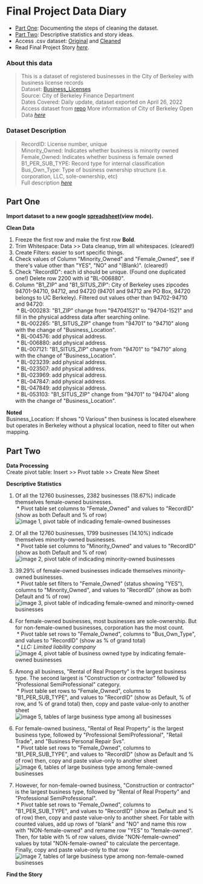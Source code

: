 # Final Project Data Diary

* [Part One](https://github.com/jiyuntsai/JOURN_296-Data-Journalism/blob/main/final-project-process.md#part-one): Documenting the steps of cleaning the dataset.
* [Part Two](https://github.com/jiyuntsai/JOURN_296-Data-Journalism/blob/main/final-project-process.md#part-two): Descriptive statistics and story ideas.
* Access .csv dataset: [Original](https://github.com/jiyuntsai/JOURN_296-Data-Journalism/blob/main/Business_Licenses(original).csv) and [Cleaned](https://github.com/jiyuntsai/JOURN_296-Data-Journalism/blob/main/Business_Licenses(cleaned).csv)
* Read Final Project Story *[here](https://github.com/jiyuntsai/JOURN_296-Data-Journalism/blob/main/final-project-story.md)*. <br/>
<!-- I am sooooooooo tirrrrrrrrrrred bruhhhhhhhhhhh-->

### About this data <br/>
>This is a dataset of registered businesses in the City of Berkeley with business license records <br/>
Dataset: [Business_Licenses](https://data.cityofberkeley.info/Business/Business-Licenses/rwnf-bu3w) <br/>
Source: City of Berkeley Finance Department <br/>
Dates Covered: Daily update, dataset exported on April 26, 2022 <br/>
Access dataset from [repo](https://github.com/jiyuntsai/JOURN_296-Data-Journalism/blob/main/fpp.csv)
More information of City of Berkeley Open Data *[here](https://data.cityofberkeley.info/)* <br/>

### Dataset Description <br/>
>RecordID: License number, unique <br/>
Minority_Owned: Indicates whether business is minority owned <br/>
Female_Owned: Indicates whether business is female owned <br/>
B1_PER_SUB_TYPE: Record type for internal classification <br/>
Bus_Own_Type: Type of business ownership structure (i.e. corporation, LLC, sole-ownership, etc) <br/>
Full description *[here](https://drive.google.com/file/d/1Ou8U6Q6X_qIdRvASN8QyvPVrcwdVKSVw/view?usp=sharing)* <br/>

## Part One

**Import dataset to a new google [spreadsheet](https://docs.google.com/spreadsheets/d/1SH9cntqwLkngYWbZ1HqiDEozQgJiCJI6Bqzv9l7l_vs/edit?usp=sharing)(view mode).** <br/>

**Clean Data**
1. Freeze the first row and make the first row **Bold**.
2. Trim Whitespace: Data >> Data cleanup, trim all whitespaces. (cleared!)
3. Create Filters: easier to sort specific things.
4. Check values of Column "Minority_Owned" and "Female_Owned", see if there's value other than "YES", "NO" and "(Blank)". (cleared!)
5. Check "RecordID": each id should be unique. (Found one duplicated one!) Delete row 2200 with id "BL-006880".
6. Column "B1_ZIP" and "B1_SITUS_ZIP": City of Berkeley uses zipcodes 94701-94710, 94712, and 94720 (94701 and 94712 are PO Box, 94720 belongs to UC Berkeley). Filtered out values other than 94702-94710 and 94720: <br/>
&nbsp;* BL-000283: "B1_ZIP" change from "947041521" to "94704-1521" and fill in the physical address data after searching online. <br/>
&nbsp;* BL-002285: "B1_SITUS_ZIP" change from "94701" to "94710" along with the change of "Business_Location". <br/>
&nbsp;* BL-004576: add physical address. <br/>
&nbsp;* BL-006880: add physical address. <br/>
&nbsp;* BL-007121: "B1_SITUS_ZIP" change from "94701" to "94710" along with the change of "Business_Location". <br/>
&nbsp;* BL-023239: add physical address. <br/>
&nbsp;* BL-023507: add physical address. <br/>
&nbsp;* BL-023969: add physical address. <br/>
&nbsp;* BL-047847: add physical address. <br/>
&nbsp;* BL-047849: add physical address. <br/>
&nbsp;* BL-053103: "B1_SITUS_ZIP" change from "94701" to "94704" along with the change of "Business_Location". <br/>

**Noted** <br/>
Business_Location: If shows "0 Various" then business is located elsewhere but operates in Berkeley without a physical location, need to filter out when mapping.

## Part Two

**Data Processing** <br/>
Create pivot table: Insert >> Pivot table >> Create New Sheet <br/>

**Descriptive Statistics** <br/>
1. Of all the 12760 businesses, 2382 businesses (18.67%) indicade themselves female-owned businesses. <br/>
&nbsp;* Pivot table set columns to "Female_Owned" and values to "RecordID" (show as both Default and % of row) <br/>
![image 1, pivot table of indicading female-owned businesses](https://github.com/jiyuntsai/JOURN_296/blob/main/fpp1.png) <br/>

2. Of all the 12760 businesses, 1799 businesses (14.10%) indicade themselves minority-owned businesses. <br/>
&nbsp;* Pivot table set columns to "Minority_Owned" and values to "RecordID" (show as both Default and % of row) <br/>
![image 2, pivot table of indicading minority-owned businesses](https://github.com/jiyuntsai/JOURN_296/blob/main/fpp2.png) <br/>

3. 39.29% of female-owned businesses indicade themselves minority-owned businesses. <br/>
&nbsp;* Pivot table set filters to "Female_Owned" (status showing "YES"), columns to "Minority_Owned", and values to "RecordID" (show as both Default and % of row) <br/>
![image 3, pivot table of indicading female-owned and minority-owned businesses](https://github.com/jiyuntsai/JOURN_296/blob/main/fpp3.png) <br/>

4. For female-owned businesses, most businesses are sole-ownership. But for non-female-owned businesses, corporation has the most count. <br/>
&nbsp;* Pivot table set rows to "Female_Owned", columns to "Bus_Own_Type", and values to "RecordID" (show as % of grand total) <br/>
&nbsp;* *LLC: Limited liability company*
![image 4, pivot table of business owned type by indicating female-owned businesses](https://github.com/jiyuntsai/JOURN_296/blob/main/fpp4.png) <br/>

5. Among all business, "Rental of Real Property" is the largest business type. The second largest is "Construction or contractor" followed by "Professional SemiProfessional" category. <br/>
&nbsp;* Pivot table set rows to "Female_Owned", columns to "B1_PER_SUB_TYPE", and values to "RecordID" (show as Default, % of row, and % of grand total) then, copy and paste value-only to another sheet <br/>
![image 5, tables of large business type among all businesses](https://github.com/jiyuntsai/JOURN_296/blob/main/fpp5.png) <br/>

6. For female-owned business, "Rental of Real Property" is the largest business type, followed by "Professional SemiProfessional", "Retail Trade", and "Business Personal Repair Svs". <br/>
&nbsp;* Pivot table set rows to "Female_Owned", columns to "B1_PER_SUB_TYPE", and values to "RecordID" (show as Default and % of row) then, copy and paste value-only to another sheet <br/>
![image 6, tables of large business type among female-owned businesses](https://github.com/jiyuntsai/JOURN_296/blob/main/fpp6.png) <br/>

7. However, for non-female-owned business, "Construction or contractor" is the largest business type, followed by "Rental of Real Property" and  "Professional SemiProfessional". <br/>
&nbsp;* Pivot table set rows to "Female_Owned", columns to "B1_PER_SUB_TYPE", and values to "RecordID" (show as Default and % of row) then, copy and paste value-only to another sheet. For table with counted values, add up rows of "blank" and "NO" and name this row with "NON-female-owned" and remame row "YES" to "female-owned". Then, for table with % of row values, divide "NON-female-owned" values by total "NON-female-owned" to calculate the percentage. Finally, copy and paste value-only to that row <br/>
![image 7, tables of large business type among non-female-owned businesses](https://github.com/jiyuntsai/JOURN_296/blob/main/fpp7.png) <br/>

**Find the Story** <br/>














